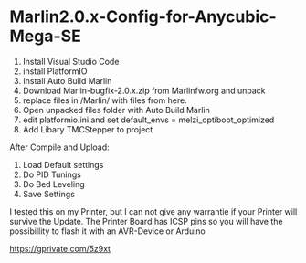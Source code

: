 # Marlin2.0.x-Config-for-Anycubic-Mega-SE

1. Install Visual Studio Code
2. install PlatformIO
3. Install Auto Build Marlin
4. Download Marlin-bugfix-2.0.x.zip from Marlinfw.org and unpack
5. replace files in /Marlin/ with files from here.
6. Open unpacked files folder with Auto Build Marlin
7. edit platformio.ini and set default_envs = melzi_optiboot_optimized 
8. Add Libary TMCStepper to project

After Compile and Upload:
1. Load Default settings
2. Do PID Tunings 
3. Do Bed Leveling
4. Save Settings

I tested this on my Printer, but I can not give any warrantie if your Printer will survive the Update. 
The Printer Board has ICSP pins so you will have the possibillity to flash it with an AVR-Device or Arduino

https://gprivate.com/5z9xt
